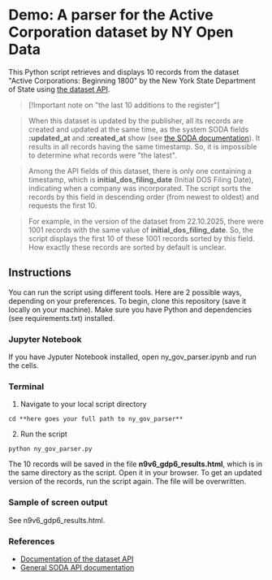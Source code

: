 # Demo: A parser for the Active Corporation dataset by NY Open Data

This Python script retrieves and displays 10 records from the dataset "Active Corporations: Beginning 1800" by the New York State Department of State using [the dataset API](https://data.ny.gov/d/n9v6-gdp6).

> [!Important note on "the last 10 additions to the register"]

> When this dataset is updated by the publisher, all its records are created and updated at the same time, as the system SODA fields **:updated_at** and **:created_at** show (see [the SODA documentation](https://dev.socrata.com/docs/system-fields.html)). It results in all records having the same timestamp. So, it is impossible to determine what records were "the latest".

> Among the API fields of this dataset, there is only one containing a timestamp, which is **initial_dos_filing_date** (Initial DOS Filing Date), indicating when a company was incorporated. The script sorts the records by this field in descending order (from newest to oldest) and requests the first 10. 

> For example, in the version of the dataset from 22.10.2025, there were 1001 records with the same value of **initial_dos_filing_date**. So, the script displays the first 10 of these 1001 records sorted by this field. How exactly these records are sorted by default is unclear.

## Instructions

You can run the script using different tools. Here are 2 possible ways, depending on your preferences. To begin, clone this repository (save it locally on your machine). Make sure you have Python and dependencies (see requirements.txt) installed.

### Jupyter Notebook

If you have Jyputer Notebook installed, open ny_gov_parser.ipynb and run the cells.

### Terminal

1. Navigate to your local script directory

```
cd **here goes your full path to ny_gov_parser**
```

2. Run the script

```
python ny_gov_parser.py
```

The 10 records will be saved in the file **n9v6_gdp6_results.html**, which is in the same directory as the script. Open it in your browser. To get an updated version of the records, run the script again. The file will be overwritten.

### Sample of screen output

See n9v6_gdp6_results.html.

### References

* [Documentation of the dataset API](https://dev.socrata.com/foundry/data.ny.gov/n9v6-gdp6)
* [General SODA API documentation](https://dev.socrata.com/docs/queries/limit.html)